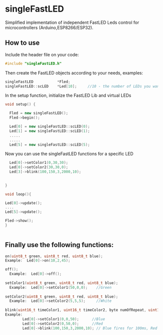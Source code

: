 # singleFastLED


Simplified implementation of independent FastLED Leds control for microcontrollers (Arduino,ESP8266/ESP32).

## How to use

Include the header file on your code:

```C++
#include "singleFastLED.h"
```
Then create the FastLED objects according to your needs, examples:

```C++
singleFastLED           *Fled;
singleFastLED::scLED    *Led[10];     //10 - the number of LEDs you want to control
```
In the setup function, initialize the FastLED Lib and virtual LEDs

```C++
void setup() {

  Fled = new singleFastLED();
  Fled->begin();

  Led[0] = new singleFastLED::scLED(0);
  Led[1] = new singleFastLED::scLED(1);
  .....
  .....
  Led[5] = new singleFastLED::scLED(5);
```

Now you can use the singleFastLED functions for a specific LED
```C++
  Led[0]->setColor1(0,30,30);
  Led[0]->setColor2(30,30,0);
  Led[3]->blink(100,150,3,2000,10);
    
  
}  

void loop(){

Led[0]->update();
....
Led[5]->update();

Fled->show();
}  
  
```
## Finally use the following functions:

```C++
on(uint8_t green, uint8_t red, uint8_t blue);
Example:  Led[0]->on(10,2,45);

off();
  Example:  Led[0]->off();
  
setColor1(uint8_t green, uint8_t red, uint8_t blue);
  Example:  Led[0]->setColor1(50,0,0);    //Green
  
setColor2(uint8_t green, uint8_t red, uint8_t blue);
  Example:  Led[0]->setColor2(5,5,5);     //White
  
blink(uint16_t timeColor1, uint16_t timeColor2, byte numOfRepeat, uint16_t pauseTime, uint16_t numberOfCycles);  
Example:  
        Led[0]->setColor1(0,0,50);      //Blue
        Led[0]->setColor2(0,50,0);      //Red
        Led[0]->blink(100,150,3,2000,10); // Blue fires for 100ms, Red fires for 150ms, repeats 3 times, waits 2000ms and repeats all 10 times

```
